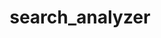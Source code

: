 ---
layout: default
title: search_analyzer
parent: Mapping parameters
grand_parent: Mapping and field types
nav_order: 115
has_children: false
has_toc: false
---